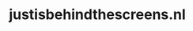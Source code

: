 ---
layout: post
title:  "justisbehindthescreens.nl"
internal_url:  "/dutchgov/justisbehindthescreens.nl.html"
categories: dutchgov
---